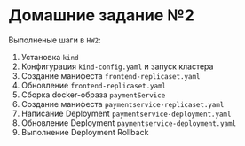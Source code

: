 # Домашние задание №2

Выполненые шаги в `HW2`:
1. Установка `kind`
1. Конфигурация `kind-config.yaml` и запуск кластера
1. Создание манифеста `frontend-replicaset.yaml`
1. Обновление `frontend-replicaset.yaml`
1. Сборка docker-образа `paymentService`
1. Создание манифеста `paymentservice-replicaset.yaml`
1. Написание Deployment `paymentservice-deployment.yaml`
1. Обновление Deployment `paymentservice-deployment.yaml`
1. Выполнение Deployment Rollback